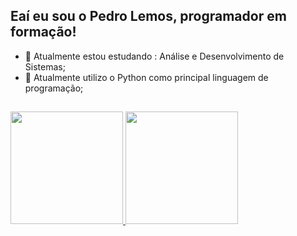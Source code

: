 ## Eaí eu sou o Pedro Lemos, programador em formação!

- 🧠 Atualmente estou estudando : Análise e Desenvolvimento de Sistemas;
- 👾 Atualmente utilizo o Python como principal linguagem de programação;

##
 
<div>
  <a href="https://github.com/pedrolemmos">
  <img height="180em" src="https://github-readme-stats.vercel.app/api?username=pedrolemmos&show_icons=true&theme=tokyonight&include_all_commits=true&count_private=true"/>
  <img height="180em" src="https://github-readme-stats.vercel.app/api/top-langs/?username=pedrolemmos&layout=compact&langs_count=7&theme=tokyonight"/>
</div>
